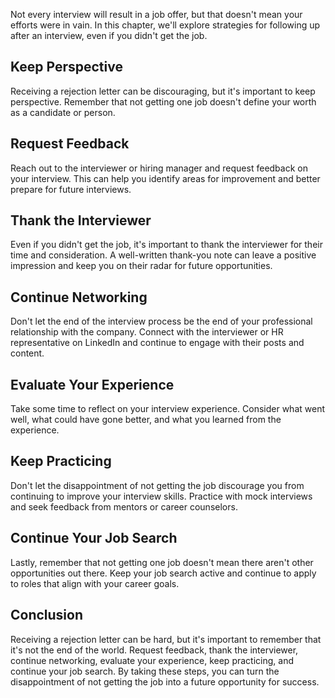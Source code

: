 
Not every interview will result in a job offer, but that doesn't mean your efforts were in vain. In this chapter, we'll explore strategies for following up after an interview, even if you didn't get the job.

Keep Perspective
----------------

Receiving a rejection letter can be discouraging, but it's important to keep perspective. Remember that not getting one job doesn't define your worth as a candidate or person.

Request Feedback
----------------

Reach out to the interviewer or hiring manager and request feedback on your interview. This can help you identify areas for improvement and better prepare for future interviews.

Thank the Interviewer
---------------------

Even if you didn't get the job, it's important to thank the interviewer for their time and consideration. A well-written thank-you note can leave a positive impression and keep you on their radar for future opportunities.

Continue Networking
-------------------

Don't let the end of the interview process be the end of your professional relationship with the company. Connect with the interviewer or HR representative on LinkedIn and continue to engage with their posts and content.

Evaluate Your Experience
------------------------

Take some time to reflect on your interview experience. Consider what went well, what could have gone better, and what you learned from the experience.

Keep Practicing
---------------

Don't let the disappointment of not getting the job discourage you from continuing to improve your interview skills. Practice with mock interviews and seek feedback from mentors or career counselors.

Continue Your Job Search
------------------------

Lastly, remember that not getting one job doesn't mean there aren't other opportunities out there. Keep your job search active and continue to apply to roles that align with your career goals.

Conclusion
----------

Receiving a rejection letter can be hard, but it's important to remember that it's not the end of the world. Request feedback, thank the interviewer, continue networking, evaluate your experience, keep practicing, and continue your job search. By taking these steps, you can turn the disappointment of not getting the job into a future opportunity for success.
